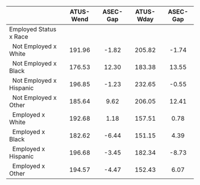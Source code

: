 
|                      |    ATUS-Wend |     ASEC-Gap |    ATUS-Wday |     ASEC-Gap |
| -------------------- | :----------: | :----------: | :----------: | :----------: |
| Employed Status x Race |              |              |              |              |
| &nbsp;&nbsp;Not Employed x White |       191.96 |        -1.82 |       205.82 |        -1.74 |
| &nbsp;&nbsp;Not Employed x Black |       176.53 |        12.30 |       183.38 |        13.55 |
| &nbsp;&nbsp;Not Employed x Hispanic |       196.85 |        -1.23 |       232.65 |        -0.55 |
| &nbsp;&nbsp;Not Employed x Other |       185.64 |         9.62 |       206.05 |        12.41 |
| &nbsp;&nbsp;Employed x White |       192.68 |         1.18 |       157.51 |         0.78 |
| &nbsp;&nbsp;Employed x Black |       182.62 |        -6.44 |       151.15 |         4.39 |
| &nbsp;&nbsp;Employed x Hispanic |       196.68 |        -3.45 |       182.34 |        -8.73 |
| &nbsp;&nbsp;Employed x Other |       194.57 |        -4.47 |       152.43 |         6.07 |

